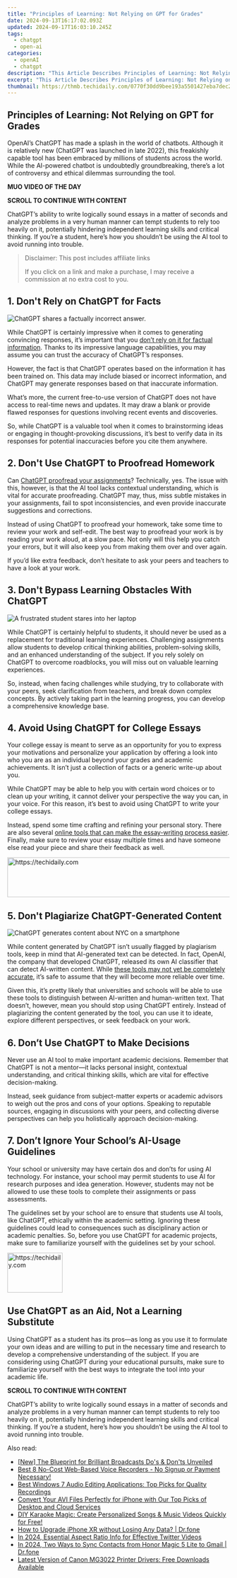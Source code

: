 ```yaml
---
title: "Principles of Learning: Not Relying on GPT for Grades"
date: 2024-09-13T16:17:02.093Z
updated: 2024-09-17T16:03:10.245Z
tags:
  - chatgpt
  - open-ai
categories:
  - openAI
  - chatgpt
description: "This Article Describes Principles of Learning: Not Relying on GPT for Grades"
excerpt: "This Article Describes Principles of Learning: Not Relying on GPT for Grades"
thumbnail: https://thmb.techidaily.com/0770f30dd9bee193a5501427eba7dec20121fd86c94f50442733727b65ca9aad.jpg
---
```


## Principles of Learning: Not Relying on GPT for Grades

 OpenAI’s ChatGPT has made a splash in the world of chatbots. Although it is relatively new (ChatGPT was launched in late 2022), this freakishly capable tool has been embraced by millions of students across the world. While the AI-powered chatbot is undoubtedly groundbreaking, there’s a lot of controversy and ethical dilemmas surrounding the tool.

**MUO VIDEO OF THE DAY**

**SCROLL TO CONTINUE WITH CONTENT**

 ChatGPT’s ability to write logically sound essays in a matter of seconds and analyze problems in a very human manner can tempt students to rely too heavily on it, potentially hindering independent learning skills and critical thinking. If you’re a student, here’s how you shouldn’t be using the AI tool to avoid running into trouble.

>  Disclaimer: This post includes affiliate links
>
>  If you click on a link and make a purchase, I may receive a commission at no extra cost to you.
>

## 1\. Don't Rely on ChatGPT for Facts

![ChatGPT shares a factually incorrect answer.](https://static1.makeuseofimages.com/wordpress/wp-content/uploads/2023/05/chatgpt-shares-a-factually-incorrect-answer.jpg)

 While ChatGPT is certainly impressive when it comes to generating convincing responses, it’s important that you [don’t rely on it for factual information](https://www.makeuseof.com/does-chatgpt-lie/). Thanks to its impressive language capabilities, you may assume you can trust the accuracy of ChatGPT’s responses.

 However, the fact is that ChatGPT operates based on the information it has been trained on. This data may include biased or incorrect information, and ChatGPT may generate responses based on that inaccurate information.

 What’s more, the current free-to-use version of ChatGPT does not have access to real-time news and updates. It may draw a blank or provide flawed responses for questions involving recent events and discoveries.

 So, while ChatGPT is a valuable tool when it comes to brainstorming ideas or engaging in thought-provoking discussions, it’s best to verify data in its responses for potential inaccuracies before you cite them anywhere.

## 2\. Don't Use ChatGPT to Proofread Homework

 Can [ChatGPT proofread your assignments](https://www.makeuseof.com/can-chatgpt-be-used-as-proofreader/)? Technically, yes. The issue with this, however, is that the AI tool lacks contextual understanding, which is vital for accurate proofreading. ChatGPT may, thus, miss subtle mistakes in your assignments, fail to spot inconsistencies, and even provide inaccurate suggestions and corrections.

 Instead of using ChatGPT to proofread your homework, take some time to review your work and self-edit. The best way to proofread your work is by reading your work aloud, at a slow pace. Not only will this help you catch your errors, but it will also keep you from making them over and over again.

 If you’d like extra feedback, don’t hesitate to ask your peers and teachers to have a look at your work.

## 3\. Don't Bypass Learning Obstacles With ChatGPT

![A frustrated student stares into her laptop](https://static1.makeuseofimages.com/wordpress/wp-content/uploads/2023/05/a-frustrated-student-stares-into-her-laptop.jpg)

 While ChatGPT is certainly helpful to students, it should never be used as a replacement for traditional learning experiences. Challenging assignments allow students to develop critical thinking abilities, problem-solving skills, and an enhanced understanding of the subject. If you rely solely on ChatGPT to overcome roadblocks, you will miss out on valuable learning experiences.

 So, instead, when facing challenges while studying, try to collaborate with your peers, seek clarification from teachers, and break down complex concepts. By actively taking part in the learning progress, you can develop a comprehensive knowledge base.

## 4\. Avoid Using ChatGPT for College Essays

 Your college essay is meant to serve as an opportunity for you to express your motivations and personalize your application by offering a look into who you are as an individual beyond your grades and academic achievements. It isn’t just a collection of facts or a generic write-up about you.

 While ChatGPT may be able to help you with certain word choices or to clean up your writing, it cannot deliver your perspective the way you can, in your voice. For this reason, it’s best to avoid using ChatGPT to write your college essays.

 Instead, spend some time crafting and refining your personal story. There are also several [online tools that can make the essay-writing process easier](http://makeuseof.com/tag/writing-college-admissions-essay/). Finally, make sure to review your essay multiple times and have someone else read your piece and share their feedback as well.

<!-- affiliate ads begin -->
<a href="https://unicoeye.pxf.io/c/5597632/2134224/18498" target="_top" id="2134224">
  <img src="//a.impactradius-go.com/display-ad/18498-2134224" border="0" alt="https://techidaily.com" width="728" height="90"/>
</a>
<img height="0" width="0" src="https://unicoeye.pxf.io/i/5597632/2134224/18498" style="position:absolute;visibility:hidden;" border="0" />
<!-- affiliate ads end -->

## 5\. Don't Plagiarize ChatGPT-Generated Content

![ChatGPT generates content about NYC on a smartphone](https://static1.makeuseofimages.com/wordpress/wp-content/uploads/2023/05/chatgpt-generates-content-about-nyc-on-a-smartphone.jpg)

 While content generated by ChatGPT isn’t usually flagged by plagiarism tools, keep in mind that AI-generated text can be detected. In fact, OpenAI, the company that developed ChatGPT, released its own AI classifier that can detect AI-written content. While [these tools may not yet be completely accurate](https://www.makeuseof.com/ai-content-detectors-dont-work/), it’s safe to assume that they will become more reliable over time.

 Given this, it’s pretty likely that universities and schools will be able to use these tools to distinguish between AI-written and human-written text. That doesn’t, however, mean you should stop using ChatGPT entirely. Instead of plagiarizing the content generated by the tool, you can use it to ideate, explore different perspectives, or seek feedback on your work.

## 6\. Don’t Use ChatGPT to Make Decisions

 Never use an AI tool to make important academic decisions. Remember that ChatGPT is not a mentor—it lacks personal insight, contextual understanding, and critical thinking skills, which are vital for effective decision-making.

 Instead, seek guidance from subject-matter experts or academic advisors to weigh out the pros and cons of your options. Speaking to reputable sources, engaging in discussions with your peers, and collecting diverse perspectives can help you holistically approach decision-making.

## 7\. Don’t Ignore Your School’s AI-Usage Guidelines

 Your school or university may have certain dos and don’ts for using AI technology. For instance, your school may permit students to use AI for research purposes and idea generation. However, students may not be allowed to use these tools to complete their assignments or pass assessments.

 The guidelines set by your school are to ensure that students use AI tools, like ChatGPT, ethically within the academic setting. Ignoring these guidelines could lead to consequences such as disciplinary action or academic penalties. So, before you use ChatGPT for academic projects, make sure to familiarize yourself with the guidelines set by your school.

<!-- affiliate ads begin -->
<a href="https://aligracehair.sjv.io/c/5597632/2115927/19272" target="_top" id="2115927">
  <img src="//a.impactradius-go.com/display-ad/19272-2115927" border="0" alt="https://techidaily.com" width="125" height="90"/>
</a>
<img height="0" width="0" src="https://aligracehair.sjv.io/i/5597632/2115927/19272" style="position:absolute;visibility:hidden;" border="0" />
<!-- affiliate ads end -->

## Use ChatGPT as an Aid, Not a Learning Substitute

 Using ChatGPT as a student has its pros—as long as you use it to formulate your own ideas and are willing to put in the necessary time and research to develop a comprehensive understanding of the subject. If you are considering using ChatGPT during your educational pursuits, make sure to familiarize yourself with the best ways to integrate the tool into your academic life.

**SCROLL TO CONTINUE WITH CONTENT**

 ChatGPT’s ability to write logically sound essays in a matter of seconds and analyze problems in a very human manner can tempt students to rely too heavily on it, potentially hindering independent learning skills and critical thinking. If you’re a student, here’s how you shouldn’t be using the AI tool to avoid running into trouble.

<ins class="adsbygoogle"
     style="display:block"
     data-ad-format="autorelaxed"
     data-ad-client="ca-pub-7571918770474297"
     data-ad-slot="1223367746"></ins>

<ins class="adsbygoogle"
     style="display:block"
     data-ad-client="ca-pub-7571918770474297"
     data-ad-slot="8358498916"
     data-ad-format="auto"
     data-full-width-responsive="true"></ins>

<span class="atpl-alsoreadstyle">Also read:</span>
<div><ul>
<li><a href="https://facebook-video-footage.techidaily.com/new-the-blueprint-for-brilliant-broadcasts-dos-and-donts-unveiled/"><u>[New] The Blueprint for Brilliant Broadcasts Do's & Don'ts Unveiled</u></a></li>
<li><a href="https://tech-savvy.techidaily.com/best-8-no-cost-web-based-voice-recorders-no-signup-or-payment-necessary/"><u>Best 8 No-Cost Web-Based Voice Recorders - No Signup or Payment Necessary!</u></a></li>
<li><a href="https://tech-savvy.techidaily.com/best-windows-7-audio-editing-applications-top-picks-for-quality-recordings/"><u>Best Windows 7 Audio Editing Applications: Top Picks for Quality Recordings</u></a></li>
<li><a href="https://tech-savvy.techidaily.com/convert-your-avi-files-perfectly-for-iphone-with-our-top-picks-of-desktop-and-cloud-services/"><u>Convert Your AVI Files Perfectly for iPhone with Our Top Picks of Desktop and Cloud Services</u></a></li>
<li><a href="https://tech-savvy.techidaily.com/diy-karaoke-magic-create-personalized-songs-and-music-videos-quickly-for-free/"><u>DIY Karaoke Magic: Create Personalized Songs & Music Videos Quickly for Free!</u></a></li>
<li><a href="https://review-topics.techidaily.com/how-to-upgrade-iphone-xr-without-losing-any-data-drfone-by-drfone-ios-system-repair-ios-system-repair/"><u>How to Upgrade iPhone XR without Losing Any Data? | Dr.fone</u></a></li>
<li><a href="https://twitter-videos.techidaily.com/in-2024-essential-aspect-ratio-info-for-effective-twitter-videos/"><u>In 2024, Essential Aspect Ratio Info for Effective Twitter Videos</u></a></li>
<li><a href="https://android-transfer.techidaily.com/in-2024-two-ways-to-sync-contacts-from-honor-magic-5-lite-to-gmail-drfone-by-drfone-transfer-from-android-transfer-from-android/"><u>In 2024, Two Ways to Sync Contacts from Honor Magic 5 Lite to Gmail | Dr.fone</u></a></li>
<li><a href="https://hardware-help.techidaily.com/latest-version-of-canon-mg3022-printer-drivers-free-downloads-available/"><u>Latest Version of Canon MG3022 Printer Drivers: Free Downloads Available</u></a></li>
</ul></div>

